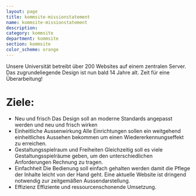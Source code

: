 ```yaml
---
layout: page
title: kommsite-missionstatement
name: kommsite-missionstatement
description: 
category: kommsite
department: kommsite
section: kommsite
color_scheme: orange
---
```


Unsere Universität betreibt über 200 Websites auf einem zentralen Server. Das zugrundeliegende Design ist nun bald 14 Jahre alt. Zeit für eine Überarbeitung!

# Ziele:

- Neu und frisch
  Das Design soll an moderne Standards angepasst werden und neu und frisch wirken
- Einheitliche Aussenwirkung
  Alle Einrichtungen sollen ein weitgehend einheitliches Aussehen bekommen um einen Wiedererkennungseffekt zu erreichen. 
- Gestaltungsspielraum und Freiheiten
  Gleichzeitig soll es viele Gestaltungsspielräume geben, um den unterschiedlichen Anforderungen Rechnung zu tragen.
- Einfachheit
  Die Bedienung soll einfach gehalten werden damit die Pflege der Inhalte leicht von der Hand geht. Eine aktuelle Website ist dringend notwendig zur zeitgemäßen Aussendarstellung.
- Effizienz
  Effiziente und ressourcenschonende Umsetzung.
